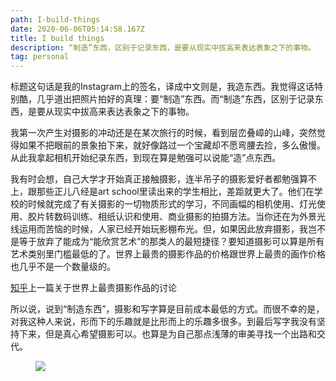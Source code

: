 ```yaml
---
path: I-build-things
date: 2020-06-06T05:14:58.167Z
title: I build things
description: “制造”东西，区别于记录东西，是要从现实中拔高来表达表象之下的事物。
tag: personal
---
```

标题这句话是我的Instagram上的签名，译成中文则是，我造东西。我觉得这话特别酷，几乎道出把照片拍好的真理：要“制造”东西。而“制造”东西，区别于记录东西，是要从现实中拔高来表达表象之下的事物。

我第一次产生对摄影的冲动还是在某次旅行的时候，看到层峦叠嶂的山峰，突然觉得如果不把眼前的景象拍下来，就好像路过一个宝藏却不愿弯腰去捡，多么傲慢。从此我拿起相机开始纪录东西，到现在算是勉强可以说能“造”点东西。

我有时会想，自己大学才开始真正接触摄影，连半吊子的摄影爱好者都勉强算不上，跟那些正儿八经是art school里读出来的学生相比，差距就更大了。他们在学校的时候就完成了有关摄影的一切物质形式的学习，不同画幅的相机使用、灯光使用、胶片转数码训练、相纸认识和使用、商业摄影的拍摄方法。当你还在为外景光线运用而苦恼的时候，人家已经开始玩影棚布光。但，如果因此放弃摄影，我岂不是等于放弃了能成为“能欣赏艺术”的那类人的最短捷径？要知道摄影可以算是所有艺术类别里门槛最低的了。世界上最贵的摄影作品的价格跟世界上最贵的画作价格也几乎不是一个数量级的。<div class='tip tip-right'><p><a href="https://www.zhihu.com/question/19913692">知乎</a>上一篇关于世界上最贵摄影作品的讨论</p></div>

所以说，说到“制造东西”，摄影和写字算是目前成本最低的方式。而很不幸的是，对我这种人来说，形而下的乐趣就是比形而上的乐趣多很多。到最后写字我没有坚持下来，但是真心希望摄影可以。也算是为自己那点浅薄的审美寻找一个出路和交代。

<figure class='full-bleed'>

![](/../assets/jf5hesmdehxq-kcpmxqdpqd2wv_psnog2mce6vrsas.jpg)

</figure>
